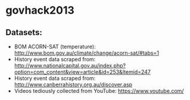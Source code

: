 govhack2013
===========

Datasets:
---
- BOM ACORN-SAT (temperature): http://www.bom.gov.au/climate/change/acorn-sat/#tabs=1
- History event data scraped from: http://www.nationalcapital.gov.au/index.php?option=com_content&view=article&id=253&Itemid=247
- History event data scraped from: http://www.canberrahistory.org.au/discover.asp
- Videos tediously collected from YouTube: https://www.youtube.com/
